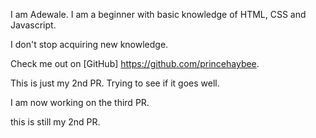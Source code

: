I am Adewale. I am a beginner with basic knowledge of HTML, CSS and Javascript. 

I don't stop acquiring new knowledge. 

Check me out  on [GitHub]  https://github.com/princehaybee. 

This is just my 2nd PR. Trying to see if it goes well. 

I am now working on the third PR.  

this is still my 2nd PR. 

